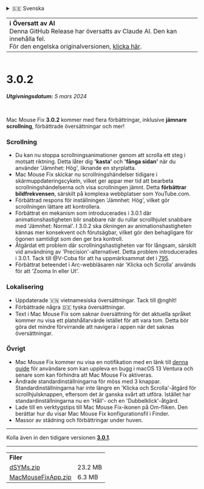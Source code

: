 <details>
<summary>🇸🇪 Svenska</summary>

[🇬🇧 English (GitHub Release)](https://github.com/noah-nuebling/mac-mouse-fix/releases/tag/3.0.2)\
[🇦🇩 Català](https://redirect.macmousefix.com/?target=mmf-release&tag=3.0.2&locale=ca)\
[🇩🇪 Deutsch](https://redirect.macmousefix.com/?target=mmf-release&tag=3.0.2&locale=de)\
[🇪🇸 Español](https://redirect.macmousefix.com/?target=mmf-release&tag=3.0.2&locale=es)\
[🇫🇷 Français](https://redirect.macmousefix.com/?target=mmf-release&tag=3.0.2&locale=fr)\
[🇮🇩 Indonesia](https://redirect.macmousefix.com/?target=mmf-release&tag=3.0.2&locale=id)\
[🇮🇹 Italiano](https://redirect.macmousefix.com/?target=mmf-release&tag=3.0.2&locale=it)\
[🇭🇺 Magyar](https://redirect.macmousefix.com/?target=mmf-release&tag=3.0.2&locale=hu)\
[🇳🇱 Nederlands](https://redirect.macmousefix.com/?target=mmf-release&tag=3.0.2&locale=nl)\
[🇵🇱 Polski](https://redirect.macmousefix.com/?target=mmf-release&tag=3.0.2&locale=pl)\
[🇧🇷 Português (Brasil)](https://redirect.macmousefix.com/?target=mmf-release&tag=3.0.2&locale=pt-BR)\
[🇵🇹 Português (Portugal)](https://redirect.macmousefix.com/?target=mmf-release&tag=3.0.2&locale=pt-PT)\
[🇷🇴 Română](https://redirect.macmousefix.com/?target=mmf-release&tag=3.0.2&locale=ro)\
**🇸🇪 Svenska**\
[🇻🇳 Tiếng Việt](https://redirect.macmousefix.com/?target=mmf-release&tag=3.0.2&locale=vi)\
[🇹🇷 Türkçe](https://redirect.macmousefix.com/?target=mmf-release&tag=3.0.2&locale=tr)\
[🇨🇿 Čeština](https://redirect.macmousefix.com/?target=mmf-release&tag=3.0.2&locale=cs)\
[🇬🇷 Ελληνικά](https://redirect.macmousefix.com/?target=mmf-release&tag=3.0.2&locale=el)\
[🇷🇺 Русский](https://redirect.macmousefix.com/?target=mmf-release&tag=3.0.2&locale=ru)\
[🇺🇦 Українська](https://redirect.macmousefix.com/?target=mmf-release&tag=3.0.2&locale=uk)\
[🇮🇱 עברית](https://redirect.macmousefix.com/?target=mmf-release&tag=3.0.2&locale=he)\
[🇸🇦 العربية](https://redirect.macmousefix.com/?target=mmf-release&tag=3.0.2&locale=ar)\
[🇮🇳 हिन्दी](https://redirect.macmousefix.com/?target=mmf-release&tag=3.0.2&locale=hi)\
[🇹🇭 ไทย](https://redirect.macmousefix.com/?target=mmf-release&tag=3.0.2&locale=th)\
[🇨🇳 中文 (简体)](https://redirect.macmousefix.com/?target=mmf-release&tag=3.0.2&locale=zh-Hans)\
[🇨🇳 中文 (繁體)](https://redirect.macmousefix.com/?target=mmf-release&tag=3.0.2&locale=zh-Hant)\
[🇭🇰 中文（香港)](https://redirect.macmousefix.com/?target=mmf-release&tag=3.0.2&locale=zh-HK)\
[🇯🇵 日本語](https://redirect.macmousefix.com/?target=mmf-release&tag=3.0.2&locale=ja)\
[🇰🇷 한국어](https://redirect.macmousefix.com/?target=mmf-release&tag=3.0.2&locale=ko)\
[Help translate Mac Mouse Fix to different languages!](https://github.com/noah-nuebling/mac-mouse-fix/discussions/731)
</details>
<table align=><td>
<b>ℹ️ Översatt av AI</b><br>
Denna GitHub Release har översatts av Claude AI. Den kan innehålla fel.<br>
För den engelska originalversionen, <a href="https://github.com/noah-nuebling/mac-mouse-fix/releases/tag/3.0.2">klicka här</a>.
</td></table>

<table></table>

# 3.0.2
***Utgivningsdatum:** 5 mars 2024*

<br>

Mac Mouse Fix **3.0.2** kommer med flera förbättringar, inklusive **jämnare scrollning**, förbättrade översättningar och mer!

### Scrollning

- Du kan nu stoppa scrollningsanimationer genom att scrolla ett steg i motsatt riktning. Detta låter dig **'kasta'** och **'fånga sidan'** när du använder 'Jämnhet: Hög', liknande en styrplatta.
- Mac Mouse Fix skickar nu scrollningshändelser tidigare i skärmuppdateringscykeln, vilket ger appar mer tid att bearbeta scrollningshändelserna och visa scrollningen jämnt. Detta **förbättrar bildfrekvensen**, särskilt på komplexa webbplatser som YouTube.com.
- Förbättrad respons för inställningen 'Jämnhet: Hög', vilket gör scrollningen lättare att kontrollera.
- Förbättrat en mekanism som introducerades i 3.0.1 där animationshastigheten blir snabbare när du rullar scrollhjulet snabbare med 'Jämnhet: Normal'. I 3.0.2 ska ökningen av animationshastigheten kännas mer konsekvent och förutsägbar, vilket gör den behagligare för ögonen samtidigt som den ger bra kontroll.
- Åtgärdat ett problem där scrollningshastigheten var för långsam, särskilt vid användning av 'Precision'-alternativet. Detta problem introducerades i 3.0.1. Tack till @V-Coba för att ha uppmärksammat det i [795](https://github.com/noah-nuebling/mac-mouse-fix/issues/795).
- Förbättrat beteendet i Arc-webbläsaren när 'Klicka och Scrolla' används för att 'Zooma In eller Ut'.

### Lokalisering

- Uppdaterade 🇻🇳 vietnamesiska översättningar. Tack till @nghlt!
- Förbättrade några 🇩🇪 tyska översättningar.
- Text i Mac Mouse Fix som saknar översättning för det aktuella språket kommer nu visa ett platshållarvärde istället för att vara tom. Detta bör göra det mindre förvirrande att navigera i appen när det saknas översättningar.

### Övrigt

- Mac Mouse Fix kommer nu visa en notifikation med en länk till [denna guide](https://github.com/noah-nuebling/mac-mouse-fix/discussions/861) för användare som kan uppleva en bugg i macOS 13 Ventura och senare som kan förhindra att Mac Mouse Fix aktiveras.
- Ändrade standardinställningarna för möss med 3 knappar. Standardinställningarna har inte längre en 'Klicka och Scrolla'-åtgärd för scrollhjulsknappen, eftersom det är ganska svårt att utföra. Istället har standardinställningarna nu en 'Håll'- och en 'Dubbelklick'-åtgärd.
- Lade till en verktygstips till Mac Mouse Fix-ikonen på Om-fliken. Den berättar hur du visar Mac Mouse Fix konfigurationsfil i Finder.
- Massor av städning och förbättringar under huven.

---

Kolla även in den tidigare versionen [**3.0.1**](https://redirect.macmousefix.com/?target=mmf-release&tag=3.0.1&locale=sv).

---

<table align="start">
<tr>
    <td colspan=2>
        <b>Filer</b>
    </td>
</tr>
<tr>
    <td><a href="https://github.com/noah-nuebling/mac-mouse-fix/releases/download/3.0.2/dSYMs.zip">dSYMs.zip</a></td>
    <td>23.2 MB</td>
</tr>
<tr>
    <td><a href="https://github.com/noah-nuebling/mac-mouse-fix/releases/download/3.0.2/MacMouseFixApp.zip">MacMouseFixApp.zip</a></td>
    <td>6.3 MB</td>
</tr>
</table>
